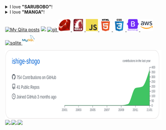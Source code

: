 <details>
  <summary>I love <strong>"SARUBOBO"</strong>!</summary>
  
　<!--サルぼぼのアスキーアート -->
 
  <pre style="font-size: 10px;line-height: 10px;">山山山山山山山山山山山山山山飛騨山山山山山山山山山山山山山山山山山山山<br>山山山山山山山山山山山山高騨騨騨飛飛騨騨騨騨山山山山山山山山山山山山山<br>山山山山山山山山山山騨騨騨騨騨飛飛飛飛飛飛飛飛騨騨山山山山山山山山山山<br>山山山山山山山山山山騨騨騨騨飛騨騨飛飛飛騨騨飛飛飛飛騨山山山山山山山山<br>山山山山山山山山山山高騨騨騨騨騨騨高高飛騨飛飛飛飛飛飛飛騨高山山山山山<br>山山山山山山山山山山山騨騨飛飛飛飛飛飛飛飛飛飛飛騨飛飛飛騨飛山山山山山<br>山山山山山山山山山山山騨飛飛飛飛飛飛飛飛飛飛飛飛飛騨飛飛騨騨飛山山山山<br>山山山山山山山山山山飛飛飛飛飛飛飛飛飛飛飛飛飛飛飛飛騨飛騨騨騨山山山山<br>山山山山山山山山山山騨飛飛飛飛飛飛飛飛飛飛飛飛飛飛飛騨飛騨騨騨騨山山山<br>山山山山山山山山山山飛飛飛飛飛飛飛飛飛飛飛飛飛飛飛飛飛騨騨騨騨騨騨山山<br>山山山山山山山山山山飛飛飛飛飛飛飛飛飛飛飛飛飛飛飛飛飛騨騨騨騨騨騨騨山<br>山山山山山山山山山山飛飛飛飛飛飛飛飛飛飛飛飛飛飛飛飛飛飛騨騨騨騨騨騨騨<br>山山山山山山山山山山飛飛飛飛飛飛飛飛飛飛飛飛飛飛飛飛飛飛騨騨騨騨騨飛山<br>山山山山山山山山山山飛飛飛飛飛飛飛飛飛飛飛飛飛飛飛飛飛飛騨騨騨飛高山山<br>山山山山山高騨山山山騨飛飛飛飛飛飛飛飛飛飛飛飛飛飛飛飛飛騨騨飛山山山山<br>山山山山山山高飛飛飛飛高飛飛飛飛飛飛飛飛飛飛飛飛飛飛飛騨騨山山山山山山<br>山山山山山山高飛飛飛飛飛飛飛飛飛飛飛飛飛飛飛飛飛飛飛飛騨山山山山山山山<br>山山山山山山山飛飛飛飛飛飛飛飛飛飛飛飛飛飛飛飛飛飛飛騨騨飛飛山山山山山<br>山山山山山山山山騨飛飛飛飛飛飛飛飛飛飛飛飛飛飛飛飛騨飛飛飛飛高山山山山<br>山山山山山山山山山騨飛飛騨騨飛飛飛飛飛飛飛飛飛騨飛飛飛飛飛飛山山山山山<br>山山山山山山山山山山騨騨高騨騨騨騨高高飛飛騨騨飛飛飛飛飛飛高山山山山山<br>山山山山山山山山山山騨高山高騨山飛山山飛飛飛飛飛飛飛飛飛高山山山山山山<br>山山山山山山山山山山騨高高騨騨山山山山飛飛飛飛騨飛飛飛高山山山山山山山<br>山山山山山山山山山山騨飛飛騨騨山山山山飛飛飛飛飛飛飛飛高山山山山山山山<br>山山山山山山山山山山飛飛飛飛高山山山山飛飛飛飛飛騨騨高山山山山山山山山<br>山山山山山山山山山騨飛飛騨騨山山騨高山飛山山飛飛騨山山山山山山山山山山<br>山山山山山山山山山騨飛飛騨騨山山山山山飛高高飛飛騨山山山山山山山山山山<br>山山山山山山山山飛飛山騨騨高山山山山飛飛飛飛飛騨山山山山山山山山山山山<br>山山山山山山山山飛飛山騨高山山山山山山飛飛飛飛騨山山山山山山山山山山山<br>山山山山山山高飛騨騨騨飛山山山山山山騨騨飛飛飛山山山山山山山山山山山山<br>山山山山高騨飛飛飛飛飛飛山山山山山山騨騨騨飛飛山山山山山山山山山山山山<br>山山騨騨飛飛飛飛飛飛飛飛山山飛山山山騨騨騨飛飛山山山山山山山山山山山山<br>騨飛飛飛飛飛飛飛飛飛飛飛騨騨騨山騨騨騨飛騨飛高山山山山山山山山山山山山<br>高高飛飛飛飛飛飛飛飛高山高騨騨騨騨飛飛飛飛飛飛山山山山山山山山山山山山<br>山山高高高高高高高高山山山高飛高山飛飛飛飛飛飛騨山山山山山山山山山山山<br>山山山山山山山山山山山山山山山山山山高飛飛飛飛騨山山山山山山山山山山山<br>山山山山山山山山山山山山山山山山山山山飛飛飛飛騨山山山山山山山山山山山<br>山山山山山山山山山山山山山山山山山山山山飛飛飛騨山山山山山山山山山山山<br>山山山山山山山山山山山山山山山山山山山山山飛飛騨山山山山山山山山山山山<br>山山山山山山山山山山山山山山山山山山山山山山飛騨山山山山山山山山山山山<br><br></pre>
</details>


<details>
  <summary>I love <strong>"MANGA"</strong>!</summary>
  my favorite titles
  
  + BokurawaMinnaKawaisou
  + TonikakuKawaii
  + Gurandblue
  + D-flag
  + Working!
  + KaguyasamahaKokurasetai
  + AkamegaKill
  + GotoubunnoHanayome
  + KarakaijozunoTakagisan
  + Hakodume
  + TonarinoKaibutukun
  + BokutoKiminoTaisetsunaHanashi
  + Rororro
  
  and more...
</details>


[![My Qiita posts](https://qiita-badge.apiapi.app/s/rised/posts.svg)](http://qiita.com/rised)
![](https://komarev.com/ghpvc/?username=ishige-shogo)
<a href="https://git-scm.com/" target="_blank"> 
  <img src="https://www.vectorlogo.zone/logos/git-scm/git-scm-icon.svg" alt="git" width="40" height="40"/> 
</a> 
<a href="https://www.ruby-lang.org/en/" target="_blank">
  <img src="https://raw.githubusercontent.com/devicons/devicon/master/icons/ruby/ruby-original.svg" alt="ruby" width="40" height="40"/> 
</a>
<a href="https://rubyonrails.org" target="_blank"> 
  <img src="https://raw.githubusercontent.com/devicons/devicon/master/icons/rails/rails-original-wordmark.svg" alt="rails" width="40" height="40"/> 
</a>
<a href="https://developer.mozilla.org/en-US/docs/Web/JavaScript" target="_blank"> 
  <img src="https://raw.githubusercontent.com/devicons/devicon/master/icons/javascript/javascript-original.svg" alt="javascript" width="40" height="40"/> 
</a> 
<a href="https://www.w3.org/html/" target="_blank"> 
  <img src="https://raw.githubusercontent.com/devicons/devicon/master/icons/html5/html5-original-wordmark.svg" alt="html5" width="40" height="40"/> 
</a> 
<a href="https://www.w3schools.com/css/" target="_blank">
  <img src="https://raw.githubusercontent.com/devicons/devicon/master/icons/css3/css3-original-wordmark.svg" alt="css3" width="40" height="40"/>
</a> 
<a href="https://getbootstrap.com" target="_blank"> 
  <img src="https://raw.githubusercontent.com/devicons/devicon/master/icons/bootstrap/bootstrap-plain-wordmark.svg" alt="bootstrap" width="40" height="40"/> 
</a> 
<a href="https://aws.amazon.com" target="_blank">
  <img src="https://raw.githubusercontent.com/devicons/devicon/master/icons/amazonwebservices/amazonwebservices-original-wordmark.svg" alt="aws" width="40" height="40"/> 
</a>
<a href="https://www.sqlite.org/" target="_blank"> 
  <img src="https://www.vectorlogo.zone/logos/sqlite/sqlite-icon.svg" alt="sqlite" width="40" height="40"/> 
</a> 
<a href="https://www.mysql.com/" target="_blank">
  <img src="https://raw.githubusercontent.com/devicons/devicon/master/icons/mysql/mysql-original-wordmark.svg" alt="mysql" width="40" height="40"/> 
</a> 


<a href="https://github.com/vn7n24fzkq/github-profile-summary-cards">
  <img align="center" src="https://raw.githubusercontent.com/ishige-shogo/ishige-shogo/main/profile-summary-card-output/github/0-profile-details.svg" height="225px" />
</a>

<a href="https://github.com/anuraghazra/github-readme-stats">
  <img align="center" src="https://github-readme-stats.vercel.app/api?username=ishige-shogo&show_icons=true" height="165px" />
</a>

<a href="https://github.com/anuraghazra/github-readme-stats">
  <img align="center" src="https://github-readme-stats.vercel.app/api/top-langs/?username=ishige-shogo&layout=compact" />
</a>

<a href="https://github.com/ryo-ma/github-profile-trophy">
  <img align="center" src="https://github-profile-trophy.vercel.app/?username=ishige-shogo&title=Joined2020,Commit,PullRequest,Repositories,Issues" height="150px" />
</a>

